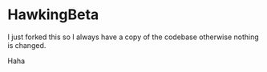 # HawkingBeta

I just forked this so I always have a copy of the codebase otherwise
nothing is changed.

Haha
